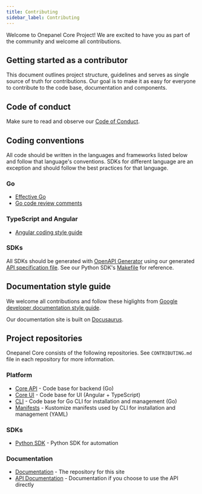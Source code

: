 ```yaml
---
title: Contributing
sidebar_label: Contributing
---
```


Welcome to Onepanel Core Project! We are excited to have you as part of the community and welcome all contributions.

## Getting started as a contributor
This document outlines project structure, guidelines and serves as single source of truth for contributions. Our goal is to make it as easy for everyone to contribute to the code base, documentation and components.

## Code of conduct
Make sure to read and observe our [Code of Conduct](https://github.com/onepanelio/core/blob/master/CODE_OF_CONDUCT.md).

## Coding conventions
All code should be written in the languages and frameworks listed below and follow that language's conventions. SDKs for different language are an exception and should follow the best practices for that language.

### Go
- [Effective Go](https://golang.org/doc/effective_go.html)
- [Go code review comments](https://github.com/golang/go/wiki/CodeReviewComments)

### TypeScript and Angular
- [Angular coding style guide](https://angular.io/guide/styleguide)

### SDKs
All SDKs should be generated with [OpenAPI Generator](https://github.com/OpenAPITools/openapi-generator-cli) using our generated [API specification file](https://github.com/onepanelio/core/blob/master/api/api.swagger.json). See our Python SDK's [Makefile](https://github.com/onepanelio/python-sdk/blob/master/Makefile) for reference.

## Documentation style guide
We welcome all contributions and follow these higlights from [Google developer documentation style guide](https://developers.google.com/style/highlights).

Our documentation site is built on [Docusaurus](https://v2.docusaurus.io/).

## Project repositories
Onepanel Core consists of the following repositories. See `CONTRIBUTING.md` file in each repository for more information.

### Platform
- [Core API](https://github.com/onepanelio/core/) - Code base for backend (Go)
- [Core UI](https://github.com/onepanelio/core-ui/) - Code base for UI (Angular + TypeScript)
- [CLI](https://github.com/onepanelio/cli/) - Code base for Go CLI for installation and management (Go)
- [Manifests](https://github.com/onepanelio/core-ui/) - Kustomize manifests used by CLI for installation and management (YAML)

### SDKs
- [Python SDK](https://github.com/onepanelio/python-sdk/) - Python SDK for automation

### Documentation
- [Documentation](https://github.com/onepanelio/core-docs/) - The repository for this site
- [API Documentation](https://github.com/onepanelio/core-api-docs/) - Documentation if you choose to use the API directly
